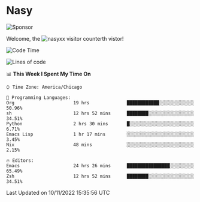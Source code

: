 # Nasy

<!--
<p align="center">
<img height="200" src="https://github-readme-stats.vercel.app/api?username=nasyxx&count_private=true&show_icons=true&theme=dracula&include_all_commits=true"/>
<img height="200" src="https://github-readme-stats.vercel.app/api/top-langs/?username=nasyxx&theme=dracula&hide=html,jupyter+notebook&count_private=true&show_icons=true"/>
</p>

  
----------------
-->

![Sponsor](https://img.shields.io/static/v1.svg?label=Sponsor&message=%E2%9D%A4&logo=GitHub&style=flat&color=pink)
 
Welcome, the ![nasyxx visitor counter](https://count.getloli.com/get/@nasyxx?theme=rule34)th vistor!
 
<!--START_SECTION:waka-->
![Code Time](http://img.shields.io/badge/Code%20Time-2%2C808%20hrs%2036%20mins-blue)

![Lines of code](https://img.shields.io/badge/From%20Hello%20World%20I%27ve%20Written-5%20Million%20lines%20of%20code-blue)

📊 **This Week I Spent My Time On** 

```text
⌚︎ Time Zone: America/Chicago

💬 Programming Languages: 
Org                      19 hrs              ████████████░░░░░░░░░░░░░   50.96% 
sh                       12 hrs 52 mins      ████████░░░░░░░░░░░░░░░░░   34.51% 
Python                   2 hrs 30 mins       █░░░░░░░░░░░░░░░░░░░░░░░░   6.71% 
Emacs Lisp               1 hr 17 mins        ░░░░░░░░░░░░░░░░░░░░░░░░░   3.45% 
Nix                      48 mins             ░░░░░░░░░░░░░░░░░░░░░░░░░   2.15%

🔥 Editors: 
Emacs                    24 hrs 26 mins      ████████████████░░░░░░░░░   65.49% 
Zsh                      12 hrs 52 mins      ████████░░░░░░░░░░░░░░░░░   34.51%

```


 Last Updated on 10/11/2022 15:35:56 UTC
<!--END_SECTION:waka-->

<!-- ![visitors](https://visitor-badge.laobi.icu/badge?page_id=nasyxx.nasyxx) -->
